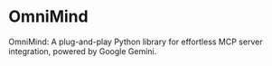 # OmniMind
OmniMind: A plug-and-play Python library for effortless MCP server integration, powered by Google Gemini.
